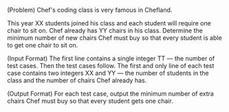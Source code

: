 (Problem)
Chef's coding class is very famous in Chefland.

This year XX students joined his class and each student will require one chair to sit on. Chef already has YY chairs in his class. Determine the minimum number of new chairs Chef must buy so that every student is able to get one chair to sit on.

(Input Format)
The first line contains a single integer TT — the number of test cases. Then the test cases follow.
The first and only line of each test case contains two integers XX and YY — the number of students in the class and the number of chairs Chef already has.

(Output Format)
For each test case, output the minimum number of extra chairs Chef must buy so that every student gets one chair.
